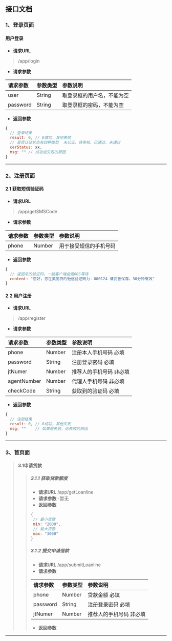 
## 接口文档 ##
### 1、登录页面 
#### 用户登录
- **请求URL**
> /app/login
- **请求参数**
>
 | 请求参数      |     参数类型 |   参数说明   |
| :-------- | :--------| :------ |
| user|  String|  取登录框的用户名，不能为空|
| password|   String|  取登录框的密码，不能为空|
- **返回参数**
```javascript
{
  // 登录结果
  result: 0, // 0成功，其他失败
  // 是否认证状态有四种类型  未认证、待审核、已通过、未通过
  cerStatus: xx,
  msg: "" // 成功或失败的原因
}
```
----
### 2、注册页面 
#### 2.1 获取短信验证码
- **请求URL**
> /app/getSMSCode
- **请求参数**
>
 | 请求参数      |     参数类型 |   参数说明   |
| :-------- | :--------| :------ |
| phone|  Number|  用于接受短信的手机号码|
- **返回参数**
```javascript
{
  // 返回来的验证码，一般客户端会做60S等待
  content: "您好，您在美丽贷的短信验证码为：000124 请妥善保存，30分钟有效"
}
```
#### 2.2 用户注册
- **请求URL**
> /app/register
- **请求参数**
>
 | 请求参数      |     参数类型 |   参数说明   |
| :-------- | :--------| :------ |
| phone|  Number|  注册本人手机号码 必填|
| password|  String|  注册登录密码 必填|
| jtNumer|  Number|  推荐人的手机号码 非必填|
| agentNumber|  Number|  代理人手机号码 非必填|
| checkCode|  String|  获取到的验证码 必填|
- **返回参数**
```javascript
{
  // 注册结果
  result: 0, // 0成功，其他失败
  msg: ""    // 如果是失败，给失败的原因
}
```
----
### 3、首页面 
>#### 3.1申请贷款
>> ##### 3.1.1 获取贷款额度
>>- **请求URL**
>>     /app/getLoanline
>>- **请求参数**
>> -暂无
>>- **返回参数**
>>```javascript
>>{
>>  // 最小贷款
>>  min: "2000",
>>  // 最大贷款
>>  max: "3000"
>>}
>>```
>> ##### 3.1.2 提交申请借款
>>- **请求URL**
>>     /app/submitLoanline
>>- **请求参数**
>>
>> | 请求参数      |     参数类型 |   参数说明   |
>> | :-------- | :--------| :------ |
>> | phone|  Number|  贷款金额 必填|
>> | password|  String|  注册登录密码 必填|
>> | jtNumer|  Number|  推荐人的手机号码 非必填|
>>- **返回参数**
----